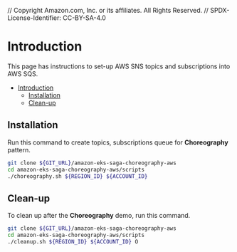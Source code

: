// Copyright Amazon.com, Inc. or its affiliates. All Rights Reserved. // SPDX-License-Identifier: CC-BY-SA-4.0

# Introduction

This page has instructions to set-up AWS SNS topics and subscriptions into AWS SQS.

- [Introduction](#introduction)
  - [Installation](#installation)
  - [Clean-up](#clean-up)

## Installation

Run this command to create topics, subscriptions queue for **Choreography** pattern.

```bash
git clone ${GIT_URL}/amazon-eks-saga-choreography-aws
cd amazon-eks-saga-choreography-aws/scripts
./choreography.sh ${REGION_ID} ${ACCOUNT_ID}
```

## Clean-up

To clean up after the **Choreography** demo, run this command.

```bash
git clone ${GIT_URL}/amazon-eks-saga-choreography-aws
cd amazon-eks-saga-choreography-aws/scripts
./cleanup.sh ${REGION_ID} ${ACCOUNT_ID} O
```